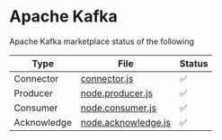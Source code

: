 # Apache Kafka

Apache Kafka marketplace status of the following

| Type | File | Status |
|--|--|--|
| Connector | [connector.js](./connector.js) | ✅ |
| Producer | [node.producer.js](./node.producer.js) | ✅ |
| Consumer | [node.consumer.js](./node.consumer.js) | ✅ |
| Acknowledge | [node.acknowledge.js](./node.acknowledge.js) | ✅ |

